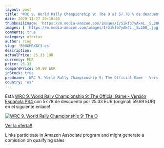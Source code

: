 ```yaml
---
layout: post
title: 'WRC 9. World Rally Championship 9: The O al 57.78 % de descuento'
date: 2020-11-27 20:18:40
thumbnailImage: 'https://m.media-amazon.com/images/I/51kfb7yAk4L._SL200_.jpg'
images: [ 'https://m.media-amazon.com/images/I/51kfb7yAk4L._SL200_.jpg' ]
comments: true
category: ofertas
author: ring
slug: 'B08GMRXGC3-es'
description:
actualPrice: 25.33 EUR
currency: EUR
price: 25.33
comparePrice: 59.99 EUR
inStock: true
prodname: 'WRC 9. World Rally Championship 9: The Official Game - Versión Española  PS4 '
country: 'es'
---
```


Está [WRC 9. World Rally Championship 9: The Official Game - Versión Española  PS4 ](https://www.amazon.es/dp/B08GMRXGC3/?tag=tolees-21) con 57.78 de descuento por 25.33 EUR (original: 59.99 EUR) en el siguiente enlace!

[![WRC 9. World Rally Championship 9: The O](https://m.media-amazon.com/images/I/51kfb7yAk4L._SL200_.jpg)](https://www.amazon.es/dp/B08GMRXGC3/?tag=tolees-21)

[Ver la oferta!!](https://www.amazon.es/dp/B08GMRXGC3/?tag=tolees-21)

Links participate in Amazon Associate program and might generate a comission on qualifying sales


